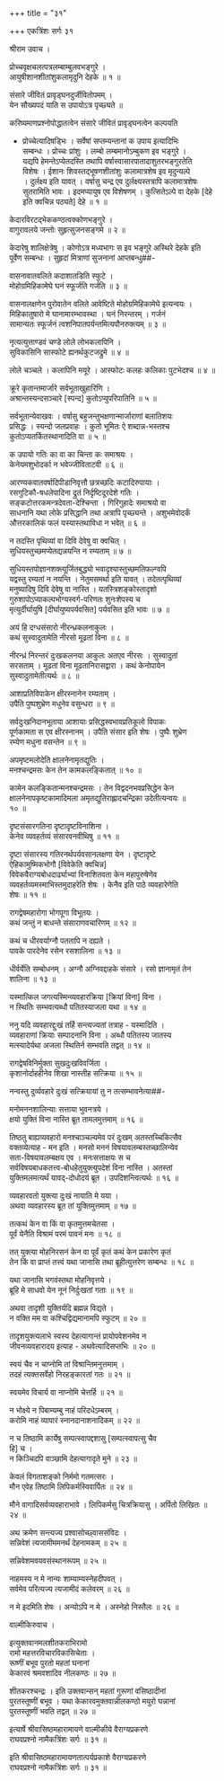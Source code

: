 +++
title = "३१"

+++
एकत्रिंशः सर्गः ३१  
  
श्रीराम उवाच ।  
  
प्रोच्चवृक्षचलत्पत्रलम्बाम्बुलवभङ्गुरे ।  
आयुषीशानशीतांशुकलामृदुनि देहके ॥ १ ॥  
  
संसारे जीवितं प्रावृड्घनदुर्जीवितोपमम् ।  
येन सौख्यपदं याति स उपायोऽत्र पृच्छ्यते ॥  
  
करिष्यमाणप्रश्नोपोद्धातत्वेन संसारे जीवितं प्रावृड्घनत्वेन कल्पयति   
- प्रोच्चेत्यादिषड्भिः । सर्वेषां सप्तम्यन्तानां क उपाय इत्यादिभिः   
सम्बन्धः । प्रोच्चः प्रांशुः । लम्बो लम्बमानोऽम्बुकण इव भङ्गुरे ।   
यद्यपि हेमन्तेऽप्येतदस्ति तथापि वर्षास्वासारपातादाशुतरभङ्गुरतेति   
विशेषः । ईशानः शिवस्तद्भूषणशीतांशुः कलामात्रशेष इव मृदुन्यल्पे   
। दुर्लक्ष्य इति यावत् । वर्षासु चन्द्र एव दुर्लक्ष्यस्तत्रापि कलामात्रशेषः   
सुतरामिति भावः । इदमप्यायुष एव विशेषणम् । कुत्सितेऽल्पे वा देहके [देहे   
इति क्वचिन्न पठ्यते] देहे ॥ १ ॥  
  
केदारविरटद्भेककण्ठत्वक्कोणभङ्गुरे ।  
वागुरावलये जन्तोः सुहृत्सुजनसङ्गमे ॥ २ ॥  
  
केदारेषु शालिक्षेत्रेषु । कोणोऽत्र मध्यभागः स इव भङ्गुरे अस्थिरे देहके इति   
पूर्वेण सम्बन्धः । सुहृदां मित्राणां सुजनानां आप्तबन्धु##-  
  
वासनावातवलिते कदाशातडिति स्फुटे ।  
मोहोग्रमिहिकामेघे घनं स्फूर्जति गर्जति ॥ ३ ॥  
  
वासनालक्षणेन पुरोवातेन वलिते आवेष्टिते मोहोग्रमिहिकामेघे इत्यन्वयः ।   
मिहिकातुषारो मे घानामारम्भावस्था । घनं निरन्तरम् । गर्जनं   
सामान्यतः स्फूर्जनं त्वशनिपातपर्यन्तमित्यपौनरुक्त्यम् ॥ ३ ॥  
  
नृत्यत्युत्ताण्डवं चण्डे लोले लोभकलापिनि ।  
सुविकासिनि सास्फोटे ह्यनर्थकुटजद्रुमे ॥ ४ ॥  
  
लोले चञ्चले । कलापिनि मयूरे । आस्फोटः कलहः कलिकाः पुटभेदश्च ॥ ४ ॥  
  
क्रूरे कृतान्तमार्जारे सर्वभूताखुहारिणि ।  
अश्रान्तस्यन्दसञ्चारे [स्पन्द] कुतोऽप्युपरिपातिनि ॥ ५ ॥  
  
सर्वभूतान्येवाखवः । वर्षासु बहुजन्तुभक्षणान्मार्जाराणां बलातिशयः   
प्रसिद्धः । स्यन्दो जलप्रवाहः । कुतो भूमितः ऐ शब्दान्न-भस्तश्च   
कुतोऽप्यतर्कितस्थानादिति वा ॥ ५ ॥  
  
क उपायो गतिः का वा का चिन्ता कः समाश्रयः ।  
केनेयमशुभोदर्का न भवेज्जीविताटवी ॥ ६ ॥  
  
आरण्यकवातवर्षादिपीडानिवृत्तौ छत्रच्छदिः कटादिरुपायाः ।   
रसगुटिकौ-षधलेपादिना द्रुतं निर्दृष्टिदूरदेशे गतिः ।   
सङ्कटोत्तरकमन्त्रदेवता-देश्चिन्ता । गिरिगुहादेः समाश्रयो वा   
साधनानि यथा लोके प्रसिद्धानि तथा अत्रापि पृच्छ्यन्ते । अशुभमेवोदर्कं   
औत्तरकालिकं फलं यस्यास्तथाविधा न भवेत् ॥ ६ ॥  
  
न तदस्ति पृथिव्यां वा दिवि देवेषु वा क्वचित् ।  
सुधियस्तुच्छमप्येतद्यन्नयन्ति न रम्यताम् ॥ ७ ॥  
  
सुधियस्तपोज्ञानशक्त्यूर्जितबुद्ध्यो भवादृश्यास्तुच्छमतिफल्ग्वपि   
यद्वस्तु रम्यतां न नयन्ति । नेतुमसमर्था इति यावत् । तदेतत्पृथिव्यां   
मनुष्यादिषु दिवि देवेषु वा नास्ति । यतस्त्रिशङ्कोस्तादृशो   
गुरुशापोऽप्याकल्पभोग्यस्वर्ग-परिणतः शुनःशेपस्य च   
मृत्युर्दीर्घायुषि [दीर्घायुष्यपर्यवसित] पर्यवसित इति भावः ॥ ७ ॥  
  
अयं हि दग्धसंसारो नीरन्ध्रकलनाकुलः ।  
कथं सुस्वादुतामेति नीरसो मूढतां विना ॥ ८ ॥  
  
नीरन्ध्रं निरन्तरं दुःखकलनया आकुलः अतएव नीरसः । सुस्वादुतां   
सरसताम् । मूढतां विना मूढतानिरासद्वारा । कथं केनोपायेन   
सुस्वादुतामेतीत्यर्थः ॥ ८ ॥  
  
आशाप्रतिविपाकेन क्षीरस्नानेन रम्यताम् ।  
उपैति पुष्पशुभ्रेण मधुनेव वसुन्धरा ॥ ९ ॥  
  
सर्वदुःखनिदानभूताया आशायाः प्रसिद्धस्वभावप्रतिकूलो विपाकः   
पूर्णकामता स एव क्षीरस्नानम् । उपैति संसार इति शेषः । पुष्पैः शुभ्रेण   
रम्येण मधुना वसन्तेन ॥ ९ ॥  
  
अपमृष्टमलोदेति क्षालनेनामृतद्युतिः ।  
मनश्चन्द्रमसः केन तेन कामकलङ्कितात् ॥ १० ॥  
  
कामेन कलङ्कितान्मनश्चन्द्रमसः । तेन विद्वदनभवप्रसिद्धेन केन   
क्षालनेनापकृष्टकामादिमला अमृतद्युतिराह्लादचन्द्रिका उदेतीत्यन्वयः ॥   
१० ॥  
  
दृष्टसंसारगतिना दृष्टादृष्टविनाशिना ।  
केनेव व्यवहर्तव्यं संसारवनवीथिषु ॥ ११ ॥  
  
दृष्टा संसारस्य गतिरनर्थपर्यवसानलक्षणा येन । दृष्टादृष्टे   
ऐहिकामुष्मिकभोगौ [विवेकेति क्वचिन्न]   
विवेकवैराग्यबोधदार्ढ्याभ्यां विनाशितवता केन महापुरुषेणेव   
व्यवहर्तव्यमस्माभिस्तमुदाहरेति शेषः । केनैव इति पाठे व्यवहारेणेति   
शेषः ॥ ११ ॥  
  
रागद्वेषमहारोगा भोगपूगा विभूतयः ।  
कथं जन्तुं न बाधन्ते संसाराणवचारिणम् ॥ १२ ॥  
  
कथं च धीरवर्याग्नौ पततापि न दह्यते ।  
पावके पारदेनेव रसेन रसशालिना ॥ १३ ॥  
  
धीर्वर्येति सम्बोधनम् । अग्नौ अग्निवद्दाहके संसारे । रसो ज्ञानामृतं तेन   
शालिना ॥ १३ ॥  
  
यस्मात्किल जगत्यस्मिन्व्यवहारक्रिया [क्रियां विना] विना ।  
न स्थितिः सम्भवत्यब्धौ पतितस्याजला यथा ॥ १४ ॥  
  
ननु यदि व्यवहारद्दुःखं तर्हि सन्त्यज्यतां तत्राह - यस्मादिति ।   
व्यवहाराणां क्रियाः सम्पादनानि विना । अब्धौ पतितस्य जातस्य   
मत्स्यादेर्यथा अजला स्थितिर्न सम्भवति तद्वत् ॥ १४ ॥  
  
रागद्वेषविनिर्मुक्ता सुखदुःखविवर्जिता ।  
कृशानोर्दाहहीनेव शिखा नास्तीह सत्क्रिया ॥ १५ ॥  
  
नन्वस्तु दुर्व्यवहारे दुःखं सत्क्रियायां तु न तत्सम्भावनेत्या##-  
  
मनोमननशालिन्याः सत्ताया भुवनत्रये ।  
क्षयो युक्तिं विना नास्ति ब्रूत तामलमुत्तमाम् ॥ १६ ॥  
  
तिष्ठतु बाह्यव्यवहारो मनश्चाञ्चल्यमेव परं दुःखम् अतस्तच्चिकित्सैव   
वक्तव्येत्याह - मन इति । मनसो मननं विषयावलम्बस्तच्छालिन्येव   
सता-विषयावलम्बक्षय एव । मनःसत्ताक्षयः स च   
सर्वविषयबाधकतत्त्व-बोधहेतुयुक्त्युपदेशं विना नास्ति । अतस्तां   
युक्तिमलमत्यर्थं यावद्-दोधोदयं ब्रूत । उपदिशन्त्वित्यर्थः ॥ १६ ॥  
  
व्यवहारवतो युक्त्या दुःखं नायाति मे यया ।  
अथवा व्यवहारस्य ब्रूत तां युक्तिमुत्तमाम् ॥ १७ ॥  
  
तत्कथं केन वा किं वा कृतमुत्तमचेतसा ।  
पूर्वं येनैति विश्रामं परमं पावनं मनः ॥ १८ ॥  
  
तत् युक्त्या मोहनिरसनं केन वा पूर्वं कृतं कथं केन प्रकारेण कृतं   
तेन किं वा प्राप्तं तत्त्वं यथा जानासि तथा ब्रूहीत्युत्तरेण सम्बन्धः ॥ १८ ॥  
  
यथा जानासि भगवंस्तथा मोहनिवृत्तये ।  
ब्रूहि मे साधवो येन नूनं निर्दुःखतां गताः ॥ १९ ॥  
  
अथवा तादृशी युक्तिर्यदि ब्रह्मन्न विद्यते ।  
न वक्ति मम वा कश्चिद्विद्यमानामपि स्फुटम् ॥ २० ॥  
  
तादृशयुक्त्यलाभे स्वस्य देहत्यागान्तं प्रायोपवेशनमेव न   
जीवनव्यवहारादय इत्याह - अथवेत्यादिसप्तभिः ॥ २० ॥  
  
स्वयं चैव न चाप्नोमि तां विश्रान्तिमनुत्तमाम् ।  
तदहं त्यक्तसर्वेहो निरहङ्कारतां गतः ॥ २१ ॥  
  
स्वयमेव विचार्य वा नाप्नोमि चेत्तर्हि ॥ २१ ॥  
  
न भोक्ष्ये न पिबाम्यम्बु नाहं परिदधेऽम्बरम् ।  
करोमि नाहं व्यापारं स्नानदानाशनादिकम् ॥ २२ ॥  
  
न च तिष्ठामि कार्येषु सम्पत्स्वापद्दशासु [सम्पत्स्वापत्सु चैव   
हि] च ।  
न किञ्चिदपि वाञ्छामि देहत्यागादृते मुने ॥ २३ ॥  
  
केवलं विगताशङ्को निर्ममो गतमत्सरः ।  
मौन एवेह तिष्ठामि लिपिकर्मस्विवार्पितः ॥ २४ ॥  
  
मौने वागादिसर्वव्यवहाराभावे । लिपिकर्मसु चित्रक्रियासु । अर्पितो लिखितः ॥   
२४ ॥  
  
अथ क्रमेण सन्त्यज्य प्रश्वासोच्छ्वाससंविदः ।  
सन्निवेशं त्यजामीममनर्थं देहनामकम् ॥ २५ ॥  
  
सन्निवेशमवयवसंस्थानरूपम् ॥ २५ ॥  
  
नाहमस्य न मे नान्यः शाम्याम्यस्नेहदीपवत् ।  
सर्वमेव परित्यज्य त्यजामीदं कलेवरम् ॥ २६ ॥  
  
न मे इदमिति शेषः । अन्योऽपि न मे । अस्नेहो निस्तैलः ॥ २६ ॥  
  
वाल्मीकिरुवाच ।  
  
इत्युक्तवानमलशीतकराभिरामो  
रामो महत्तरविचारविकासिचेताः ।  
रूष्णीं बभूव पुरतो महतां घनानां   
केकारवं श्रमवशादिव नीलकण्ठः ॥ २७ ॥  
  
शीतकरश्चन्द्रः । इति उक्तवान्सन् महतां गुरूणां वसिष्ठादीनां   
पुरतस्तूष्णीं बभूव । यथा केकारवमुक्तवान्नीलकण्ठो मयुरो घन्नानां   
पुरतस्तूष्णीं भवति तद्वत् ॥ २७ ॥  
  
इत्यार्षे श्रीवासिष्ठमहारामायणे वाल्मीकीये वैराग्यप्रकरणे   
राघवप्रश्नो नामैकत्रिंशः सर्गः ॥ ३१ ॥  
  
इति श्रीवासिष्ठमहारामायणतात्पर्यप्रकाशे वैराग्यप्रकरणे    
राघवप्रश्नो नामैकत्रिंशः सर्गः ॥ ३१ ॥  
  